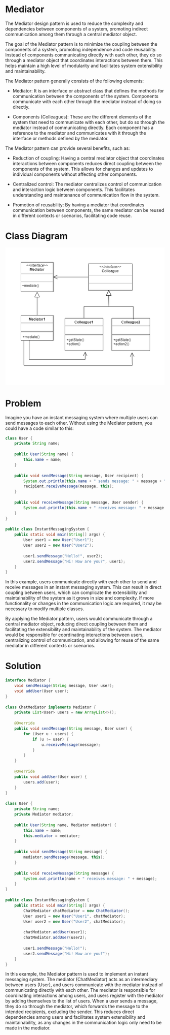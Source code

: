 # Mediator

The Mediator design pattern is used to reduce the complexity and dependencies between components of a system, promoting indirect communication among them through a central mediator object.

The goal of the Mediator pattern is to minimize the coupling between the components of a system, promoting independence and code reusability. Instead of components communicating directly with each other, they do so through a mediator object that coordinates interactions between them. This helps maintain a high level of modularity and facilitates system extensibility and maintainability.

The Mediator pattern generally consists of the following elements:

* Mediator: It is an interface or abstract class that defines the methods for communication between the components of the system. Components communicate with each other through the mediator instead of doing so directly.

* Components (Colleagues): These are the different elements of the system that need to communicate with each other, but do so through the mediator instead of communicating directly. Each component has a reference to the mediator and communicates with it through the interface or methods defined by the mediator.

The Mediator pattern can provide several benefits, such as:

* Reduction of coupling: Having a central mediator object that coordinates interactions between components reduces direct coupling between the components of the system. This allows for changes and updates to individual components without affecting other components.

* Centralized control: The mediator centralizes control of communication and interaction logic between components. This facilitates understanding and maintenance of communication flow in the system.

* Promotion of reusability: By having a mediator that coordinates communication between components, the same mediator can be reused in different contexts or scenarios, facilitating code reuse.

# Class Diagram

![Mediator](../behavioral/class-diagrams/mediator.png "Mediator")

# Problem

Imagine you have an instant messaging system where multiple users can send messages to each other. Without using the Mediator pattern, you could have a code similar to this:

```Java
class User {
    private String name;
    
    public User(String name) {
        this.name = name;
    }
    
    public void sendMessage(String message, User recipient) {
        System.out.println(this.name + " sends message: " + message + " to " + recipient.name);
        recipient.receiveMessage(message, this);
    }
    
    public void receiveMessage(String message, User sender) {
        System.out.println(this.name + " receives message: " + message + " from " + sender.name);
    }
}

public class InstantMessagingSystem {
    public static void main(String[] args) {
        User user1 = new User("User1");
        User user2 = new User("User2");
        
        user1.sendMessage("Hello!", user2);
        user2.sendMessage("Hi! How are you?", user1);
    }
}
```

In this example, users communicate directly with each other to send and receive messages in an instant messaging system. This can result in direct coupling between users, which can complicate the extensibility and maintainability of the system as it grows in size and complexity. If more functionality or changes in the communication logic are required, it may be necessary to modify multiple classes.

By applying the Mediator pattern, users would communicate through a central mediator object, reducing direct coupling between them and facilitating the extensibility and maintainability of the system. The mediator would be responsible for coordinating interactions between users, centralizing control of communication, and allowing for reuse of the same mediator in different contexts or scenarios.

# Solution

```Java
interface Mediator {
    void sendMessage(String message, User user);
    void addUser(User user);
}

class ChatMediator implements Mediator {
    private List<User> users = new ArrayList<>();

    @Override
    public void sendMessage(String message, User user) {
        for (User u : users) {
            if (u != user) {
                u.receiveMessage(message);
            }
        }
    }

    @Override
    public void addUser(User user) {
        users.add(user);
    }
}

class User {
    private String name;
    private Mediator mediator;

    public User(String name, Mediator mediator) {
        this.name = name;
        this.mediator = mediator;
    }

    public void sendMessage(String message) {
        mediator.sendMessage(message, this);
    }

    public void receiveMessage(String message) {
        System.out.println(name + " receives message: " + message);
    }
}

public class InstantMessagingSystem {
    public static void main(String[] args) {
        ChatMediator chatMediator = new ChatMediator();
        User user1 = new User("User1", chatMediator);
        User user2 = new User("User2", chatMediator);
        
        chatMediator.addUser(user1);
        chatMediator.addUser(user2);
        
        user1.sendMessage("Hello!");
        user2.sendMessage("Hi! How are you?");
    }
}

```

In this example, the Mediator pattern is used to implement an instant messaging system. The mediator (ChatMediator) acts as an intermediary between users (User), and users communicate with the mediator instead of communicating directly with each other. The mediator is responsible for coordinating interactions among users, and users register with the mediator by adding themselves to the list of users. When a user sends a message, they do so through the mediator, which forwards the message to the intended recipients, excluding the sender. This reduces direct dependencies among users and facilitates system extensibility and maintainability, as any changes in the communication logic only need to be made in the mediator.